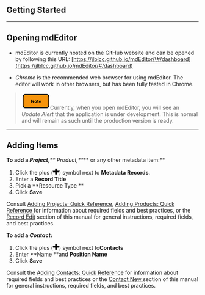 ## Getting Started

---

## Opening mdEditor

* mdEditor is currently hosted on the GitHub website and can be opened by following this URL: [https://jlblcc.github.io/mdEditor/\#/dashboard](https://jlblcc.github.io/mdEditor/#/dashboard)

* _Chrome_ is the recommended web browser for using mdEditor. The editor will work in other browsers, but has been fully tested in Chrome.

> ![](/assets/note_small.png)Currently, when you open mdEditor, you will see an _Update Alert_ that the application is under development. This is normal and will remain as such until the production version is ready.

---

## Adding Items

**To add a **_**Project**_**,**_** Product,**_** or any other metadata item:**

1. Click the plus \(![](/assets/symbol_plus_16.png)\) symbol next to **Metadata Records**.  
2. Enter a **Record Title**  
3. Pick a **Resource Type **  
4. Click **Save**

Consult [Adding Projects: Quick Reference](/adding-projects-quick-reference.md), [Adding Products: Quick Reference ](/adding-products-quick-reference.md) for information about required fields and best practices, or the [Record Edit](https://www.gitbook.com/book/jbadash/mdeditor-for-lccs/edit#) section of this manual for general instructions, required fields, and best practices. 

**To add a **_**Contact**_**:**

1. Click the plus \(![](/assets/symbol_plus_16.png)\) symbol next to**Contacts**
2. Enter **Name **and **Position Name**
3. Click **Save**

Consult the [Adding Contacts: Quick Reference](/adding-contacts-quick-reference.md) for information about required fields and best practices or the [Contact New ](/contact.md)section of this manual for general instructions, required fields, and best practices.

